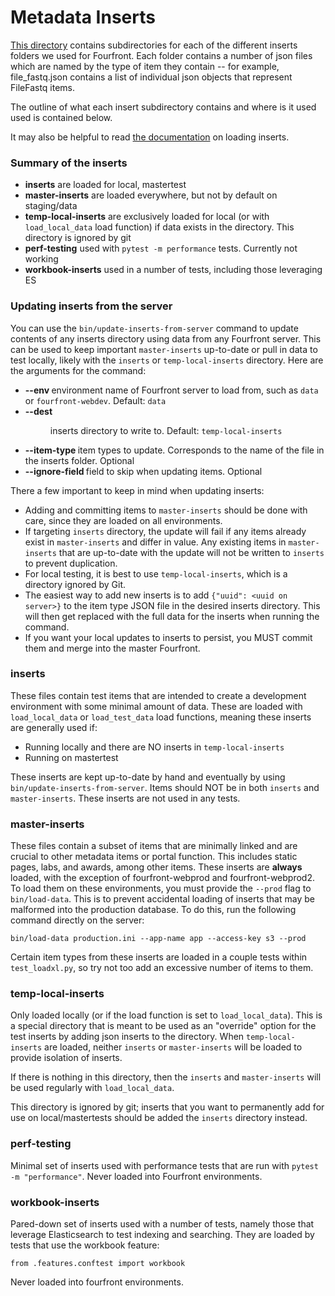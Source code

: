 Metadata Inserts
============

[This directory](.) contains subdirectories for each of the different inserts folders we used for Fourfront. Each folder contains a number of json files which are named by the type of item they contain -- for example, file_fastq.json contains a list of individual json objects that represent FileFastq items.

The outline of what each insert subdirectory contains and where is it used used is contained below.

It may also be helpful to read [the documentation](../../../../docs/inserts.md) on loading inserts.

### Summary of the inserts

- **inserts** are loaded for local, mastertest
- **master-inserts** are loaded everywhere, but not by default on staging/data
- **temp-local-inserts** are exclusively loaded for local (or with `load_local_data` load function) if data exists in the directory. This directory is ignored by git
- **perf-testing** used with `pytest -m performance` tests. Currently not working
- **workbook-inserts** used in a number of tests, including those leveraging ES

### Updating inserts from the server

You can use the `bin/update-inserts-from-server` command to update contents of any inserts directory using data from any Fourfront server. This can be used to keep important `master-inserts` up-to-date or pull in data to test locally, likely with the `inserts` or `temp-local-inserts` directory. Here are the arguments for the command:
- **--env <FF>** environment name of Fourfront server to load from, such as `data` or `fourfront-webdev`. Default: `data`
- **--dest <dir>**  inserts directory to write to. Default: `temp-local-inserts`
- **--item-type <type>** item types to update. Corresponds to the name of the file in the inserts folder. Optional
- **--ignore-field <field>** field to skip when updating items. Optional

There a few important to keep in mind when updating inserts:
- Adding and committing items to `master-inserts` should be done with care, since they are loaded on all environments.
- If targeting `inserts` directory, the update will fail if any items already exist in `master-inserts` and differ in value. Any existing items in `master-inserts` that are up-to-date with the update will not be written to `inserts` to prevent duplication.
- For local testing, it is best to use `temp-local-inserts`, which is a directory ignored by Git.
- The easiest way to add new inserts is to add `{"uuid": <uuid on server>}` to the item type JSON file in the desired inserts directory. This will then get replaced with the full data for the inserts when running the command.
- If you want your local updates to inserts to persist, you MUST commit them and merge into the master Fourfront.

### inserts

These files contain test items that are intended to create a development environment with some minimal amount of data. These are loaded with `load_local_data` or `load_test_data` load functions, meaning these inserts are generally used if:
- Running locally and there are NO inserts in `temp-local-inserts`
- Running on mastertest

These inserts are kept up-to-date by hand and eventually by using `bin/update-inserts-from-server`. Items should NOT be in both `inserts` and `master-inserts`. These inserts are not used in any tests.

### master-inserts

These files contain a subset of items that are minimally linked and are crucial to other metadata items or portal function. This includes static pages, labs, and awards, among other items. These inserts are **always** loaded, with the exception of fourfront-webprod and fourfront-webprod2. To load them on these environments, you must provide the `--prod` flag to `bin/load-data`. This is to prevent accidental loading of inserts that may be malformed into the production database. To do this, run the following command directly on the server:

```
bin/load-data production.ini --app-name app --access-key s3 --prod
```

Certain item types from these inserts are loaded in a couple tests within `test_loadxl.py`, so try not too add an excessive number of items to them.

### temp-local-inserts

Only loaded locally (or if the load function is set to `load_local_data`). This is a special directory that is meant to be used as an "override" option for the test inserts by adding json inserts to the directory. When `temp-local-inserts` are loaded, neither `inserts` or `master-inserts` will be loaded to provide isolation of inserts.

If there is nothing in this directory, then the `inserts` and `master-inserts` will be used regularly with `load_local_data`.

This directory is ignored by git; inserts that you want to permanently add for use on local/mastertests should be added the `inserts` directory instead.

### perf-testing

Minimal set of inserts used with performance tests that are run with `pytest -m "performance"`. Never loaded into Fourfront environments.

### workbook-inserts

Pared-down set of inserts used with a number of tests, namely those that leverage Elasticsearch to test indexing and searching. They are loaded by tests that use the workbook feature:

```
from .features.conftest import workbook
```

Never loaded into fourfront environments.

